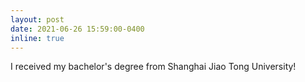 ```yaml
---
layout: post
date: 2021-06-26 15:59:00-0400
inline: true
---
```


I received my bachelor's degree from Shanghai Jiao Tong University!
